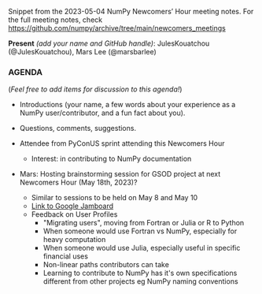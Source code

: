 Snippet from the 2023-05-04 NumPy Newcomers’ Hour meeting notes. For the full meeting notes, check https://github.com/numpy/archive/tree/main/newcomers_meetings

**Present** *(add your name and GitHub handle)*: JulesKouatchou (@JulesKouatchou), Mars Lee (@marsbarlee)

### AGENDA
(*Feel free to add items for discussion to this agenda!*)

* Introductions (your name, a few words about your experience as a NumPy user/contributor, and a fun fact about you).

* Questions, comments, suggestions.

- Attendee from PyConUS sprint attending this Newcomers Hour
    - Interest: in contributing to NumPy documentation

- Mars: Hosting brainstorming session for GSOD project at next Newcomers Hour (May 18th, 2023)?
    - Similar to sessions to be held on May 8 and May 10
    - [Link to Google Jamboard](https://jamboard.google.com/d/1j_rEIslOh59N9cLGU1VGc7rTc88SuLTi7l4YqTqAULc/edit?usp=sharing)
    - Feedback on User Profiles
        - "Migrating users", moving from Fortran or Julia or R to Python
        - When someone would use Fortran vs NumPy, especially for heavy computation
        - When someone would use Julia, especially useful in specific financial uses
        - Non-linear paths contributors can take
        - Learning to contribute to NumPy has it's own specifications different from other projects eg NumPy naming conventions
